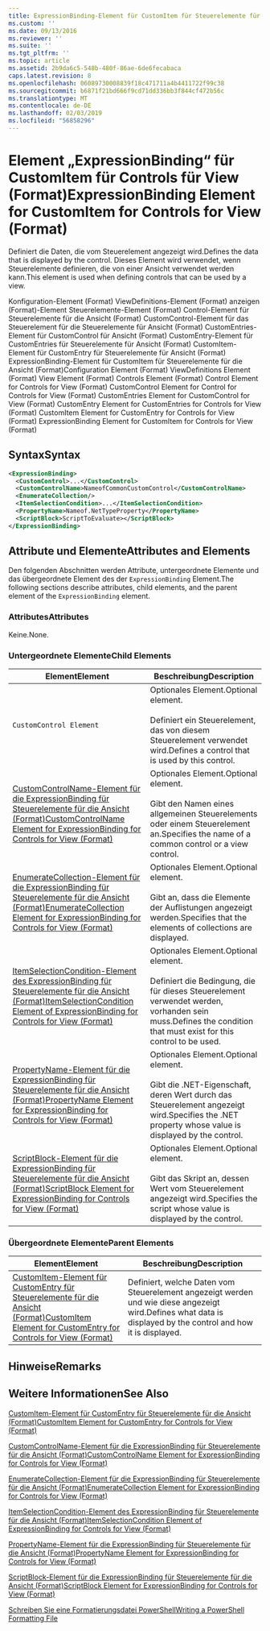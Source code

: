 ```yaml
---
title: ExpressionBinding-Element für CustomItem für Steuerelemente für die Ansicht (Format) | Microsoft-Dokumentation
ms.custom: ''
ms.date: 09/13/2016
ms.reviewer: ''
ms.suite: ''
ms.tgt_pltfrm: ''
ms.topic: article
ms.assetid: 2b9da6c5-548b-480f-86ae-6de6fecabaca
caps.latest.revision: 8
ms.openlocfilehash: 06089730008839f18c471711a4b4411722f99c38
ms.sourcegitcommit: b6871f21bd666f9cd71dd336bb3f844cf472b56c
ms.translationtype: MT
ms.contentlocale: de-DE
ms.lasthandoff: 02/03/2019
ms.locfileid: "56858296"
---
```

# <a name="expressionbinding-element-for-customitem-for-controls-for-view-format"></a><span data-ttu-id="806b0-102">Element „ExpressionBinding“ für CustomItem für Controls für View (Format)</span><span class="sxs-lookup"><span data-stu-id="806b0-102">ExpressionBinding Element for CustomItem for Controls for View (Format)</span></span>

<span data-ttu-id="806b0-103">Definiert die Daten, die vom Steuerelement angezeigt wird.</span><span class="sxs-lookup"><span data-stu-id="806b0-103">Defines the data that is displayed by the control.</span></span> <span data-ttu-id="806b0-104">Dieses Element wird verwendet, wenn Steuerelemente definieren, die von einer Ansicht verwendet werden kann.</span><span class="sxs-lookup"><span data-stu-id="806b0-104">This element is used when defining controls that can be used by a view.</span></span>

<span data-ttu-id="806b0-105">Konfiguration-Element (Format) ViewDefinitions-Element (Format) anzeigen (Format)-Element Steuerelemente-Element (Format) Control-Element für Steuerelemente für die Ansicht (Format) CustomControl-Element für das Steuerelement für die Steuerelemente für Ansicht (Format) CustomEntries-Element für CustomControl für Ansicht (Format) CustomEntry-Element für CustomEntries für Steuerelemente für Ansicht (Format) CustomItem-Element für CustomEntry für Steuerelemente für Ansicht (Format) ExpressionBinding-Element für CustomItem für Steuerelemente für die Ansicht (Format)</span><span class="sxs-lookup"><span data-stu-id="806b0-105">Configuration Element (Format) ViewDefinitions Element (Format) View Element (Format) Controls Element (Format) Control Element for Controls for View (Format) CustomControl Element for Control for Controls for View (Format) CustomEntries Element for CustomControl for View (Format) CustomEntry Element for CustomEntries for Controls for View (Format) CustomItem Element for CustomEntry for Controls for View (Format) ExpressionBinding Element for CustomItem for Controls for View (Format)</span></span>

## <a name="syntax"></a><span data-ttu-id="806b0-106">Syntax</span><span class="sxs-lookup"><span data-stu-id="806b0-106">Syntax</span></span>

```xml
<ExpressionBinding>
  <CustomControl>...</CustomControl>
  <CustomControlName>NameofCommonCustomControl</CustomControlName>
  <EnumerateCollection/>
  <ItemSelectionCondition>...</ItemSelectionCondition>
  <PropertyName>Nameof.NetTypeProperty</PropertyName>
  <ScriptBlock>ScriptToEvaluate></ScriptBlock>
</ExpressionBinding>
```

## <a name="attributes-and-elements"></a><span data-ttu-id="806b0-107">Attribute und Elemente</span><span class="sxs-lookup"><span data-stu-id="806b0-107">Attributes and Elements</span></span>

<span data-ttu-id="806b0-108">Den folgenden Abschnitten werden Attribute, untergeordnete Elemente und das übergeordnete Element des der `ExpressionBinding` Element.</span><span class="sxs-lookup"><span data-stu-id="806b0-108">The following sections describe attributes, child elements, and the parent element of the `ExpressionBinding` element.</span></span>

### <a name="attributes"></a><span data-ttu-id="806b0-109">Attributes</span><span class="sxs-lookup"><span data-stu-id="806b0-109">Attributes</span></span>

<span data-ttu-id="806b0-110">Keine.</span><span class="sxs-lookup"><span data-stu-id="806b0-110">None.</span></span>

### <a name="child-elements"></a><span data-ttu-id="806b0-111">Untergeordnete Elemente</span><span class="sxs-lookup"><span data-stu-id="806b0-111">Child Elements</span></span>

|<span data-ttu-id="806b0-112">Element</span><span class="sxs-lookup"><span data-stu-id="806b0-112">Element</span></span>|<span data-ttu-id="806b0-113">Beschreibung</span><span class="sxs-lookup"><span data-stu-id="806b0-113">Description</span></span>|
|-------------|-----------------|
|`CustomControl Element`|<span data-ttu-id="806b0-114">Optionales Element.</span><span class="sxs-lookup"><span data-stu-id="806b0-114">Optional element.</span></span><br /><br /> <span data-ttu-id="806b0-115">Definiert ein Steuerelement, das von diesem Steuerelement verwendet wird.</span><span class="sxs-lookup"><span data-stu-id="806b0-115">Defines a control that is used by this control.</span></span>|
|[<span data-ttu-id="806b0-116">CustomControlName-Element für die ExpressionBinding für Steuerelemente für die Ansicht (Format)</span><span class="sxs-lookup"><span data-stu-id="806b0-116">CustomControlName Element for ExpressionBinding for Controls for View (Format)</span></span>](./customcontrolname-element-for-expressionbinding-for-controls-for-view-format.md)|<span data-ttu-id="806b0-117">Optionales Element.</span><span class="sxs-lookup"><span data-stu-id="806b0-117">Optional element.</span></span><br /><br /> <span data-ttu-id="806b0-118">Gibt den Namen eines allgemeinen Steuerelements oder einem Steuerelement an.</span><span class="sxs-lookup"><span data-stu-id="806b0-118">Specifies the name of a common control or a view control.</span></span>|
|[<span data-ttu-id="806b0-119">EnumerateCollection-Element für die ExpressionBinding für Steuerelemente für die Ansicht (Format)</span><span class="sxs-lookup"><span data-stu-id="806b0-119">EnumerateCollection Element for ExpressionBinding for Controls for View (Format)</span></span>](./enumeratecollection-element-for-expressionbinding-for-controls-for-view-format.md)|<span data-ttu-id="806b0-120">Optionales Element.</span><span class="sxs-lookup"><span data-stu-id="806b0-120">Optional element.</span></span><br /><br /> <span data-ttu-id="806b0-121">Gibt an, dass die Elemente der Auflistungen angezeigt werden.</span><span class="sxs-lookup"><span data-stu-id="806b0-121">Specifies that the elements of collections are displayed.</span></span>|
|[<span data-ttu-id="806b0-122">ItemSelectionCondition-Element des ExpressionBinding für Steuerelemente für die Ansicht (Format)</span><span class="sxs-lookup"><span data-stu-id="806b0-122">ItemSelectionCondition Element of ExpressionBinding for Controls for View (Format)</span></span>](./itemselectioncondition-element-for-expressionbinding-for-controls-for-view-format.md)|<span data-ttu-id="806b0-123">Optionales Element.</span><span class="sxs-lookup"><span data-stu-id="806b0-123">Optional element.</span></span><br /><br /> <span data-ttu-id="806b0-124">Definiert die Bedingung, die für dieses Steuerelement verwendet werden, vorhanden sein muss.</span><span class="sxs-lookup"><span data-stu-id="806b0-124">Defines the condition that must exist for this control to be used.</span></span>|
|[<span data-ttu-id="806b0-125">PropertyName-Element für die ExpressionBinding für Steuerelemente für die Ansicht (Format)</span><span class="sxs-lookup"><span data-stu-id="806b0-125">PropertyName Element for ExpressionBinding for Controls for View (Format)</span></span>](./propertyname-element-for-expressionbinding-for-controls-for-view-format.md)|<span data-ttu-id="806b0-126">Optionales Element.</span><span class="sxs-lookup"><span data-stu-id="806b0-126">Optional element.</span></span><br /><br /> <span data-ttu-id="806b0-127">Gibt die .NET-Eigenschaft, deren Wert durch das Steuerelement angezeigt wird.</span><span class="sxs-lookup"><span data-stu-id="806b0-127">Specifies the .NET property whose value is displayed by the control.</span></span>|
|[<span data-ttu-id="806b0-128">ScriptBlock-Element für die ExpressionBinding für Steuerelemente für die Ansicht (Format)</span><span class="sxs-lookup"><span data-stu-id="806b0-128">ScriptBlock Element for ExpressionBinding for Controls for View (Format)</span></span>](./scriptblock-element-for-expressionbinding-for-controls-for-view-format.md)|<span data-ttu-id="806b0-129">Optionales Element.</span><span class="sxs-lookup"><span data-stu-id="806b0-129">Optional element.</span></span><br /><br /> <span data-ttu-id="806b0-130">Gibt das Skript an, dessen Wert vom Steuerelement angezeigt wird.</span><span class="sxs-lookup"><span data-stu-id="806b0-130">Specifies the script whose value is displayed by the control.</span></span>|

### <a name="parent-elements"></a><span data-ttu-id="806b0-131">Übergeordnete Elemente</span><span class="sxs-lookup"><span data-stu-id="806b0-131">Parent Elements</span></span>

|<span data-ttu-id="806b0-132">Element</span><span class="sxs-lookup"><span data-stu-id="806b0-132">Element</span></span>|<span data-ttu-id="806b0-133">Beschreibung</span><span class="sxs-lookup"><span data-stu-id="806b0-133">Description</span></span>|
|-------------|-----------------|
|[<span data-ttu-id="806b0-134">CustomItem-Element für CustomEntry für Steuerelemente für die Ansicht (Format)</span><span class="sxs-lookup"><span data-stu-id="806b0-134">CustomItem Element for CustomEntry for Controls for View (Format)</span></span>](./customitem-element-for-customentry-for-controls-for-view-format.md)|<span data-ttu-id="806b0-135">Definiert, welche Daten vom Steuerelement angezeigt werden und wie diese angezeigt wird.</span><span class="sxs-lookup"><span data-stu-id="806b0-135">Defines what data is displayed by the control and how it is displayed.</span></span>|

## <a name="remarks"></a><span data-ttu-id="806b0-136">Hinweise</span><span class="sxs-lookup"><span data-stu-id="806b0-136">Remarks</span></span>

## <a name="see-also"></a><span data-ttu-id="806b0-137">Weitere Informationen</span><span class="sxs-lookup"><span data-stu-id="806b0-137">See Also</span></span>

[<span data-ttu-id="806b0-138">CustomItem-Element für CustomEntry für Steuerelemente für die Ansicht (Format)</span><span class="sxs-lookup"><span data-stu-id="806b0-138">CustomItem Element for CustomEntry for Controls for View (Format)</span></span>](./customitem-element-for-customentry-for-controls-for-view-format.md)

[<span data-ttu-id="806b0-139">CustomControlName-Element für die ExpressionBinding für Steuerelemente für die Ansicht (Format)</span><span class="sxs-lookup"><span data-stu-id="806b0-139">CustomControlName Element for ExpressionBinding for Controls for View (Format)</span></span>](./customcontrolname-element-for-expressionbinding-for-controls-for-view-format.md)

[<span data-ttu-id="806b0-140">EnumerateCollection-Element für die ExpressionBinding für Steuerelemente für die Ansicht (Format)</span><span class="sxs-lookup"><span data-stu-id="806b0-140">EnumerateCollection Element for ExpressionBinding for Controls for View (Format)</span></span>](./enumeratecollection-element-for-expressionbinding-for-controls-for-view-format.md)

[<span data-ttu-id="806b0-141">ItemSelectionCondition-Element des ExpressionBinding für Steuerelemente für die Ansicht (Format)</span><span class="sxs-lookup"><span data-stu-id="806b0-141">ItemSelectionCondition Element of ExpressionBinding for Controls for View (Format)</span></span>](./itemselectioncondition-element-for-expressionbinding-for-controls-for-view-format.md)

[<span data-ttu-id="806b0-142">PropertyName-Element für die ExpressionBinding für Steuerelemente für die Ansicht (Format)</span><span class="sxs-lookup"><span data-stu-id="806b0-142">PropertyName Element for ExpressionBinding for Controls for View (Format)</span></span>](./propertyname-element-for-expressionbinding-for-controls-for-view-format.md)

[<span data-ttu-id="806b0-143">ScriptBlock-Element für die ExpressionBinding für Steuerelemente für die Ansicht (Format)</span><span class="sxs-lookup"><span data-stu-id="806b0-143">ScriptBlock Element for ExpressionBinding for Controls for View (Format)</span></span>](./scriptblock-element-for-expressionbinding-for-controls-for-view-format.md)

[<span data-ttu-id="806b0-144">Schreiben Sie eine Formatierungsdatei PowerShell</span><span class="sxs-lookup"><span data-stu-id="806b0-144">Writing a PowerShell Formatting File</span></span>](./writing-a-powershell-formatting-file.md)
